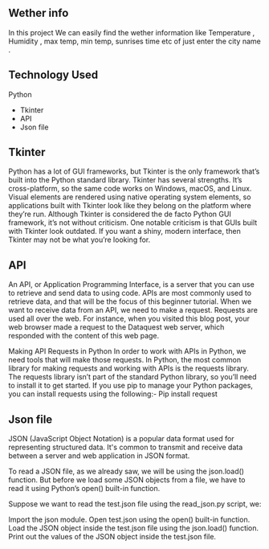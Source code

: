 ## Wether info
In this project We can easily find the wether information like Temperature , Humidity , max temp, min temp,
sunrises time etc of just enter the city name .

## Technology Used
 Python
- Tkinter
- API
- Json file

## Tkinter
Python has a lot of GUI frameworks, but Tkinter is the only framework that’s built into the Python standard library. Tkinter has several strengths. It’s cross-platform, so the same code works on Windows, macOS, and Linux. Visual elements are rendered using native operating system elements, so applications built with Tkinter look like they belong on the platform where they’re run.
Although Tkinter is considered the de facto Python GUI framework, it’s not without criticism. One notable criticism is that GUIs built with Tkinter look outdated. If you want a shiny, modern interface, then Tkinter may not be what you’re looking for.

## API
 An API, or Application Programming Interface, is a server that you can use to retrieve and send data to using code. APIs are most commonly used to retrieve data, and that will be the focus of this beginner tutorial.
When we want to receive data from an API, we need to make a request. Requests are used all over the web. For instance, when you visited this blog post, your web browser made a request to the Dataquest web server, which responded with the content of this web page.

Making API Requests in Python
In order to work with APIs in Python, we need tools that will make those requests. In Python, the most common library for making requests and working with APIs is the requests library. The requests library isn’t part of the standard Python library, so you’ll need to install it to get started.
If you use pip to manage your Python packages, you can install requests using the following:-
Pip install request

## Json file
JSON (JavaScript Object Notation) is a popular data format used for representing structured data. It's common to transmit and receive data between a server and web application in JSON format.

To read a JSON file, as we already saw, we will be using the json.load() function. But before we load some JSON objects from a file, we have to read it using Python’s open() built-in function.

Suppose we want to read the test.json file using the read_json.py script, we:

Import the json module.
Open test.json using the open() built-in function.
Load the JSON object inside the test.json file using the json.load() function.
Print out the values of the JSON object inside the test.json file.
